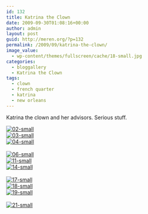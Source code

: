 ```yaml
---
id: 132
title: Katrina the Clown
date: 2009-09-30T01:08:16+00:00
author: admin
layout: post
guid: http://meren.org/?p=132
permalink: /2009/09/katrina-the-clown/
image_value:
  - wp-content/themes/fullscreen/cache/18-small.jpg
categories:
  - bloggallery
  - Katrina the Clown
tags:
  - clown
  - french quarter
  - katrina
  - new orleans
---
```

Katrina the clown and her advisors. Serious stuff.


<div id="ngg-image-40" class="ngg-gallery-thumbnail-box" style="width:100%;" >
<div class="ngg-gallery-thumbnail" >
<a href="{{ site.baseurl }}/images/katrina-the-clown-02-small.jpg" title=" " rel="lightbox[set_4]" >
<img title="02-small" alt="02-small" src="{{ site.baseurl }}/images/katrina-the-clown-02-small.jpg" >
</a>
</div>
</div>


 
<div id="ngg-image-41" class="ngg-gallery-thumbnail-box" style="width:100%;" >
<div class="ngg-gallery-thumbnail" >
<a href="{{ site.baseurl }}/images/katrina-the-clown-03-small.jpg" title=" " rel="lightbox[set_4]" >
<img title="03-small" alt="03-small" src="{{ site.baseurl }}/images/katrina-the-clown-03-small.jpg" >
</a>
</div>
</div>


 
<div id="ngg-image-42" class="ngg-gallery-thumbnail-box" style="width:100%;" >
<div class="ngg-gallery-thumbnail" >
<a href="{{ site.baseurl }}/images/katrina-the-clown-04-small.jpg" title=" " rel="lightbox[set_4]" >
<img title="04-small" alt="04-small" src="{{ site.baseurl }}/images/katrina-the-clown-04-small.jpg" >
</a>
</div>
</div>

<br style="clear: both" />

 
<div id="ngg-image-43" class="ngg-gallery-thumbnail-box" style="width:100%;" >
<div class="ngg-gallery-thumbnail" >
<a href="{{ site.baseurl }}/images/katrina-the-clown-06-small.jpg" title=" " rel="lightbox[set_4]" >
<img title="06-small" alt="06-small" src="{{ site.baseurl }}/images/katrina-the-clown-06-small.jpg" >
</a>
</div>
</div>


 
<div id="ngg-image-44" class="ngg-gallery-thumbnail-box" style="width:100%;" >
<div class="ngg-gallery-thumbnail" >
<a href="{{ site.baseurl }}/images/katrina-the-clown-11-small.jpg" title=" " rel="lightbox[set_4]" >
<img title="11-small" alt="11-small" src="{{ site.baseurl }}/images/katrina-the-clown-11-small.jpg" >
</a>
</div>
</div>


 
<div id="ngg-image-45" class="ngg-gallery-thumbnail-box" style="width:100%;" >
<div class="ngg-gallery-thumbnail" >
<a href="{{ site.baseurl }}/images/katrina-the-clown-14-small.jpg" title=" " rel="lightbox[set_4]" >
<img title="14-small" alt="14-small" src="{{ site.baseurl }}/images/katrina-the-clown-14-small.jpg" >
</a>
</div>
</div>

<br style="clear: both" />

 
<div id="ngg-image-46" class="ngg-gallery-thumbnail-box" style="width:100%;" >
<div class="ngg-gallery-thumbnail" >
<a href="{{ site.baseurl }}/images/katrina-the-clown-17-small.jpg" title=" " rel="lightbox[set_4]" >
<img title="17-small" alt="17-small" src="{{ site.baseurl }}/images/katrina-the-clown-17-small.jpg" >
</a>
</div>
</div>


 
<div id="ngg-image-47" class="ngg-gallery-thumbnail-box" style="width:100%;" >
<div class="ngg-gallery-thumbnail" >
<a href="{{ site.baseurl }}/images/katrina-the-clown-18-small.jpg" title=" " rel="lightbox[set_4]" >
<img title="18-small" alt="18-small" src="{{ site.baseurl }}/images/katrina-the-clown-18-small.jpg" >
</a>
</div>
</div>


 
<div id="ngg-image-48" class="ngg-gallery-thumbnail-box" style="width:100%;" >
<div class="ngg-gallery-thumbnail" >
<a href="{{ site.baseurl }}/images/katrina-the-clown-19-small.jpg" title=" " rel="lightbox[set_4]" >
<img title="19-small" alt="19-small" src="{{ site.baseurl }}/images/katrina-the-clown-19-small.jpg" >
</a>
</div>
</div>

<br style="clear: both" />

 
<div id="ngg-image-49" class="ngg-gallery-thumbnail-box" style="width:100%;" >
<div class="ngg-gallery-thumbnail" >
<a href="{{ site.baseurl }}/images/katrina-the-clown-21-small.jpg" title=" " rel="lightbox[set_4]" >
<img title="21-small" alt="21-small" src="{{ site.baseurl }}/images/katrina-the-clown-21-small.jpg" >
</a>
</div>
</div>


